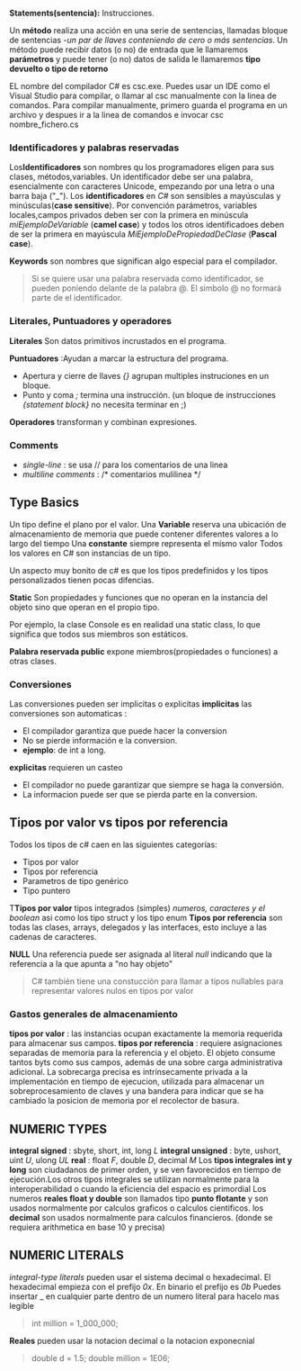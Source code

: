 **Statements(sentencia):** Instrucciones.

Un **método** realiza una acción en una serie de sentencias, llamadas bloque de sentencias -*un par de llaves conteniendo de cero o más sentencias*. Un método puede recibir datos (o no) de entrada que le llamaremos **parámetros** y puede tener (o no) datos de salida le llamaremos **tipo devuelto o tipo de retorno**

EL nombre del compilador C# es csc.exe. Puedes usar un IDE como el Visual Studio para compilar, o llamar al csc manualmente con la linea de comandos. Para compilar manualmente, primero guarda el programa en un archivo y despues ir a la linea de comandos e invocar csc nombre_fichero.cs

### Identificadores y palabras reservadas
Los**Identificadores** son nombres qu los programadores eligen para sus clases, métodos,variables. Un identificador debe ser una palabra, esencialmente con caracteres Unicode, empezando por una letra o una barra baja ("_").
Los **identificadores** en *C#* son sensibles a mayúsculas y minúsculas(**case sensitive**). Por convención parámetros, variables locales,campos privados deben ser con la primera en minúscula *miEjemploDeVariable* (**camel case**) y todos los otros identificadoes deben de ser la primera en mayúscula *MiEjemploDePropiedadDeClase* (**Pascal case**).

**Keywords** son nombres que significan algo especial para el compilador.
> Si se quiere usar una palabra reservada como identificador, se pueden poniendo delante de la palabra @. El simbolo @ no formará parte de el identificador.

### Literales, Puntuadores y operadores
**Literales** Son datos primitivos incrustados en el programa. 

**Puntuadores** :Ayudan a marcar la estructura del programa.
* Apertura y cierre de llaves *{}* agrupan multiples instruciones en un bloque.
* Punto y coma *;* termina una instrucción. (un bloque de instrucciones *{statement block}* no necesita terminar en ;) 

**Operadores** transforman y combinan expresiones.

### Comments

* *single-line* : se usa // para los comentarios de una linea
* *multiline comments* : /* comentarios mulilinea */

## Type Basics
Un tipo define el plano por el valor.
Una **Variable** reserva una ubicación de almacenamiento de memoria que puede contener diferentes valores a lo largo del tiempo
Una **constante** siempre representa el mismo valor
Todos los valores en C# son instancias de un tipo.

Un aspecto muy bonito de c# es que los tipos predefinidos y los tipos personalizados tienen pocas difencias.

**Static** Son propiedades y funciones que no operan en la instancia del objeto sino que operan en el propio tipo.

Por ejemplo, la clase Console es en realidad una static class, lo que significa que todos sus miembros son estáticos.

**Palabra reservada public** expone miembros(propiedades o funciones) a otras clases.

### Conversiones
Las conversiones pueden ser implicitas o explicitas
**implicitas** las conversiones son automaticas :
* El compilador garantiza que puede hacer la conversion
* No se pierde información e la conversion.
* **ejemplo**: de int a long.

**explicitas** requieren un casteo
* El compilador no puede garantizar que siempre se haga la conversión.
* La informacion puede ser que se pierda parte en la conversion.

## Tipos por valor vs tipos por referencia

Todos los tipos de c# caen en las siguientes categorías:
* Tipos por valor
* Tipos por referencia
* Parametros de tipo genérico
* Tipo puntero

T**Tipos por valor** tipos integrados (simples) *numeros, caracteres y el boolean* asi como los tipo struct y los tipo enum
**Tipos por referencia** son todas  las clases, arrays, delegados y las interfaces, esto incluye a las cadenas de caracteres.

**NULL**
Una referencia puede ser asignada al literal *null* indicando que la referencia a la que apunta a "no hay objeto"

> C# también tiene una constucción para llamar a tipos nullables para representar valores nulos en tipos por valor

### Gastos generales de almacenamiento
**tipos por valor** : las instancias ocupan exactamente la memoria requerida para almacenar sus campos.
**tipos por referencia** :  requiere asignaciones separadas de memoria para la referencia y el objeto. El objeto consume tantos byts como sus campos, además de una sobre carga administrativa adicional.
La sobrecarga precisa es intrínsecamente privada a la implementación en tiempo de ejecucion, utilizada para almacenar un sobreprocesamiento de claves y una bandera para indicar que se ha cambiado la posicion de memoria por el recolector de basura.

## NUMERIC TYPES
**integral signed** : sbyte, short, int, long *L*
**integral unsigned** : byte, ushort, uint *U*, ulong *UL*
**real** : float *F*, double *D*, decimal *M*
Los **tipos integrales int y long** son ciudadanos de primer orden, y se ven favorecidos en tiempo de ejecución.Los otros tipos integrales se utilizan normalmente para la interoperabilidad o cuando la eficiencia del espacio es primordial
Los numeros **reales float y double** son llamados tipo **punto flotante** y son usados normalmente por calculos graficos o calculos cientificos.
los **decimal** son usados normalmente para calculos financieros. (donde se requiera arithmetica en base 10 y precisa)

##  NUMERIC LITERALS
*integral-type literals* pueden usar el sistema decimal o hexadecimal. El hexadecimal empieza con el prefijo *0x*. En binario el prefijo es *0b*
Puedes insertar _  en cualquier parte dentro de un numero literal para hacelo mas legible
> int million = 1_000_000;

**Reales** pueden usar la notacion decimal o la notacion exponecnial
> double d = 1.5;
> double million = 1E06;